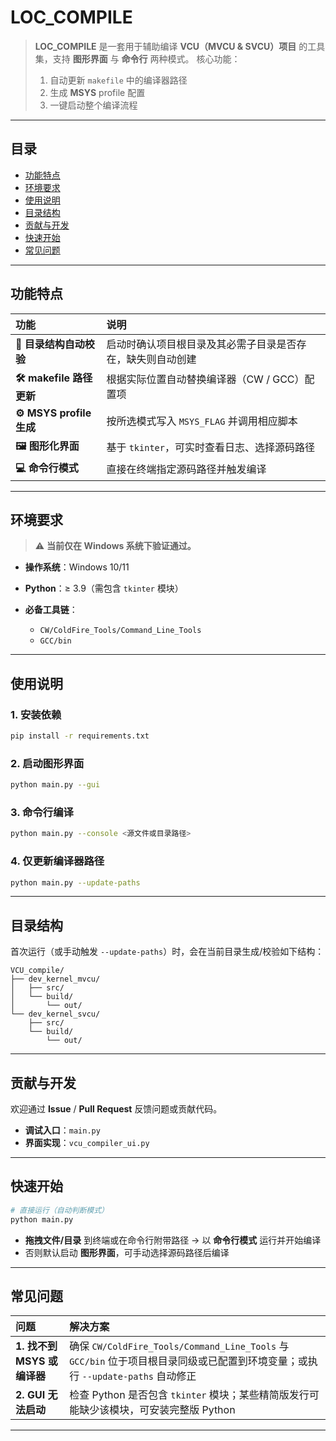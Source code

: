 # LOC\_COMPILE

> **LOC\_COMPILE** 是一套用于辅助编译 **VCU（MVCU & SVCU）项目** 的工具集，支持 **图形界面** 与 **命令行** 两种模式。
> 核心功能：
>
> 1. 自动更新 `makefile` 中的编译器路径
> 2. 生成 **MSYS** profile 配置
> 3. 一键启动整个编译流程

---

## 目录

* [功能特点](#功能特点)
* [环境要求](#环境要求)
* [使用说明](#使用说明)
* [目录结构](#目录结构)
* [贡献与开发](#贡献与开发)
* [快速开始](#快速开始)
* [常见问题](#常见问题)

---

## 功能特点

| 功能                     | 说明                            |
| :--------------------- | :---------------------------- |
| **📂 目录结构自动校验**        | 启动时确认项目根目录及其必需子目录是否存在，缺失则自动创建 |
| **🛠️ makefile 路径更新**  | 根据实际位置自动替换编译器（CW / GCC）配置项    |
| **⚙️ MSYS profile 生成** | 按所选模式写入 `MSYS_FLAG` 并调用相应脚本   |
| **🖼️ 图形化界面**          | 基于 `tkinter`，可实时查看日志、选择源码路径   |
| **💻 命令行模式**           | 直接在终端指定源码路径并触发编译              |

---

## 环境要求

> ⚠ **当前仅在 Windows 系统下验证通过。**

* **操作系统**：Windows 10/11
* **Python**：≥ 3.9（需包含 `tkinter` 模块）
* **必备工具链**：

  * `CW/ColdFire_Tools/Command_Line_Tools`
  * `GCC/bin`

---

## 使用说明

### 1. 安装依赖

```bash
pip install -r requirements.txt
```

### 2. 启动图形界面

```bash
python main.py --gui
```

### 3. 命令行编译

```bash
python main.py --console <源文件或目录路径>
```

### 4. 仅更新编译器路径

```bash
python main.py --update-paths
```

---

## 目录结构

首次运行（或手动触发 `--update-paths`）时，会在当前目录生成/校验如下结构：

```text
VCU_compile/
├── dev_kernel_mvcu/
│   ├── src/
│   └── build/
│       └── out/
└── dev_kernel_svcu/
    ├── src/
    └── build/
        └── out/
```

---

## 贡献与开发

欢迎通过 **Issue** / **Pull Request** 反馈问题或贡献代码。

* **调试入口**：`main.py`
* **界面实现**：`vcu_compiler_ui.py`

---

## 快速开始

```bash
# 直接运行（自动判断模式）
python main.py
```

* **拖拽文件/目录** 到终端或在命令行附带路径 → 以 **命令行模式** 运行并开始编译
* 否则默认启动 **图形界面**，可手动选择源码路径后编译

---

## 常见问题

| 问题                   | 解决方案                                                                                               |
| :------------------- | :------------------------------------------------------------------------------------------------- |
| **1. 找不到 MSYS 或编译器** | 确保 `CW/ColdFire_Tools/Command_Line_Tools` 与 `GCC/bin` 位于项目根目录同级或已配置到环境变量；或执行 `--update-paths` 自动修正 |
| **2. GUI 无法启动**      | 检查 Python 是否包含 `tkinter` 模块；某些精简版发行可能缺少该模块，可安装完整版 Python                                           |

---


